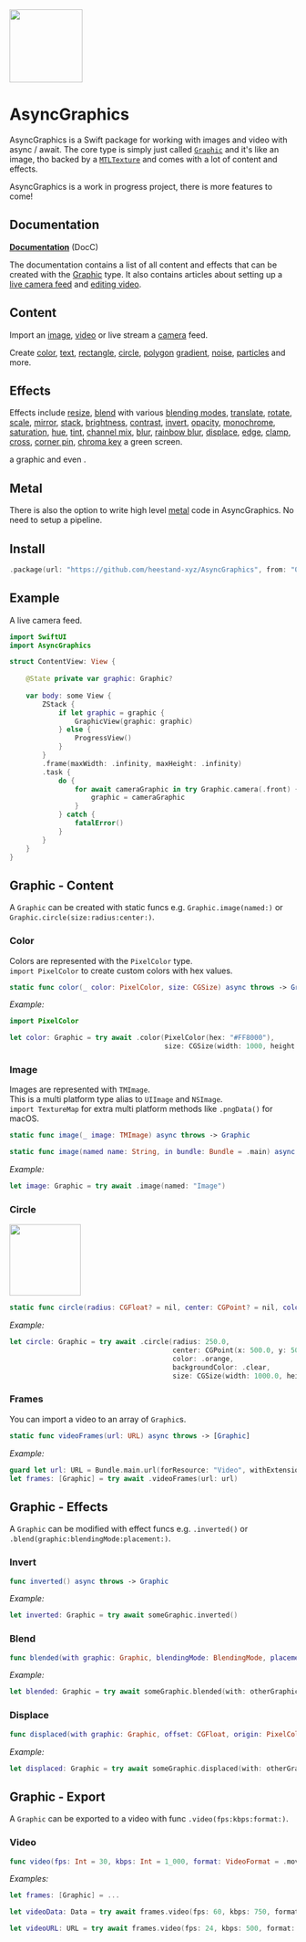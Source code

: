 <img src="https://github.com/heestand-xyz/AsyncGraphics/blob/main/Assets/AsyncGraphics-Icon.png?raw=true" width="128px"/>

# AsyncGraphics

AsyncGraphics is a Swift package for working with images and video with async / await. The core type is simply just called [`Graphic`](http://async.graphics/documentation/asyncgraphics/graphic) and it's like an image, tho backed by a [`MTLTexture`](https://developer.apple.com/documentation/metal/mtltexture) and comes with a lot of content and effects.

AsyncGraphics is a work in progress project, there is more features to come!

## Documentation

[**Documentation**](http://async.graphics/documentation/AsyncGraphics) (DocC)

The documentation contains a list of all content and effects that can be created with the [Graphic](http://async.graphics/documentation/asyncgraphics/graphic) type. It also contains articles about setting up a [live camera feed](http://async.graphics/documentation/asyncgraphics/livecamera) and [editing video](http://async.graphics/documentation/asyncgraphics/videoediting).

## Content

Import an [image](http://async.graphics/documentation/asyncgraphics/graphic/camera(_:device:preset:)), [video](http://async.graphics/documentation/asyncgraphics/graphic/importvideo(url:progress:)) or live stream a [camera](http://async.graphics/documentation/asyncgraphics/graphic/camera(_:device:preset:)) feed.

Create [color](http://async.graphics/documentation/asyncgraphics/graphic/color(_:resolution:options:)), [text](http://async.graphics/documentation/asyncgraphics/graphic/text(_:font:center:horizontalalignment:verticalalignment:color:backgroundcolor:resolution:options:)), [rectangle](http://async.graphics/documentation/asyncgraphics/graphic/rectangle(size:center:cornerradius:color:backgroundcolor:resolution:options:)), [circle](http://async.graphics/documentation/asyncgraphics/graphic/circle(radius:center:color:backgroundcolor:resolution:options:)), [polygon](http://async.graphics/documentation/asyncgraphics/graphic/polygon(count:radius:center:rotation:cornerradius:color:backgroundcolor:resolution:options:)) [gradient](http://async.graphics/documentation/asyncgraphics/graphic/gradient(direction:stops:position:scale:offset:extend:gamma:resolution:options:)), [noise](http://async.graphics/documentation/asyncgraphics/graphic/noise(offset:depth:scale:octaves:seed:resolution:options:)), [particles](http://async.graphics/documentation/asyncgraphics/graphic/uvparticles(particlescale:particlecolor:backgroundcolor:resolution:samplecount:particleoptions:options:)) and more.

## Effects

Effects include [resize](http://async.graphics/documentation/asyncgraphics/graphic/resized(to:placement:)), [blend](http://async.graphics/documentation/asyncgraphics/graphic/blended(with:blendingmode:placement:options:)) with various [blending modes](http://async.graphics/documentation/asyncgraphics/blendingmode), [translate](http://async.graphics/documentation/asyncgraphics/graphic/translated(x:y:options:)), [rotate](http://async.graphics/documentation/asyncgraphics/graphic/rotated(_:options:)), [scale](http://async.graphics/documentation/asyncgraphics/graphic/scaled(_:options:)), [mirror](http://async.graphics/documentation/asyncgraphics/graphic/mirroredvertically()), [stack](http://async.graphics/documentation/asyncgraphics/graphic/vstack(with:alignment:spacing:padding:backgroundcolor:resolution:)), [brightness](http://async.graphics/documentation/asyncgraphics/graphic/brightness(_:)), [contrast](http://async.graphics/documentation/asyncgraphics/graphic/contrast(_:)), [invert](http://async.graphics/documentation/asyncgraphics/graphic/inverted()), [opacity](http://async.graphics/documentation/asyncgraphics/graphic/opacity(_:)), [monochrome](http://async.graphics/documentation/asyncgraphics/graphic/monochrome()), [saturation](http://async.graphics/documentation/asyncgraphics/graphic/saturated(_:)), [hue](http://async.graphics/documentation/asyncgraphics/graphic/hue(_:)), [tint](http://async.graphics/documentation/asyncgraphics/graphic/tinted(_:)), [channel mix](http://async.graphics/documentation/asyncgraphics/graphic/channelmix(red:green:blue:alpha:)), [blur](http://async.graphics/documentation/asyncgraphics/graphic/blurred(radius:)), [rainbow blur](http://async.graphics/documentation/asyncgraphics/graphic/rainbowblurredcircle(radius:angle:light:samplecount:options:)), [displace](http://async.graphics/documentation/asyncgraphics/graphic/displaced(with:offset:origin:placement:options:)), [edge](http://async.graphics/documentation/asyncgraphics/graphic/edge(amplitude:distance:options:)), [clamp](http://async.graphics/documentation/asyncgraphics/graphic/clamp(_:low:high:includealpha:options:)), [cross](http://async.graphics/documentation/asyncgraphics/graphic/cross(with:fraction:placement:options:)), [corner pin](http://async.graphics/documentation/asyncgraphics/graphic/cornerpinned(topleft:topright:bottomleft:bottomright:perspective:subdivisions:backgroundcolor:)), [chroma key](http://async.graphics/documentation/asyncgraphics/graphic/chromakey(color:parameters:options:)) a green screen.

 a graphic and even .

## Metal

There is also the option to write high level [metal](http://async.graphics/documentation/asyncgraphics/graphic/metal(code:resolution:options:)) code in AsyncGraphics. No need to setup a pipeline.

## Install

```swift
.package(url: "https://github.com/heestand-xyz/AsyncGraphics", from: "0.8.0")
```

## Example

A live camera feed.

```swift
import SwiftUI
import AsyncGraphics

struct ContentView: View {
    
    @State private var graphic: Graphic?
    
    var body: some View {
        ZStack {
            if let graphic = graphic {
                GraphicView(graphic: graphic)
            } else {
                ProgressView()
            }
        }
        .frame(maxWidth: .infinity, maxHeight: .infinity)
        .task {
            do {
                for await cameraGraphic in try Graphic.camera(.front) {
                    graphic = cameraGraphic
                }
            } catch {
                fatalError()
            }
        }
    }
}
```


## Graphic - Content

A `Graphic` can be created with static funcs e.g. `Graphic.image(named:)` or `Graphic.circle(size:radius:center:)`.

### Color

Colors are represented with the `PixelColor` type.<br>
`import PixelColor` to create custom colors with hex values.

```swift
static func color(_ color: PixelColor, size: CGSize) async throws -> Graphic
```

*Example:*

```swift
import PixelColor
```

```swift
let color: Graphic = try await .color(PixelColor(hex: "#FF8000"), 
                                      size: CGSize(width: 1000, height: 1000))
```

### Image

Images are represented with `TMImage`.<br> 
This is a multi platform type alias to `UIImage` and `NSImage`.<br>
`import TextureMap` for extra multi platform methods like `.pngData()` for macOS. 

```swift
static func image(_ image: TMImage) async throws -> Graphic
```

```swift
static func image(named name: String, in bundle: Bundle = .main) async throws -> Graphic
```

*Example:*

```swift
let image: Graphic = try await .image(named: "Image")
```

### Circle

<img src="https://github.com/heestand-xyz/AsyncGraphics/blob/main/Assets/Graphics/CircleGraphic.png" width="125px"/>

```swift
static func circle(radius: CGFloat? = nil, center: CGPoint? = nil, color: PixelColor = .white, backgroundColor: PixelColor = .black, size: CGSize) async throws -> Graphic
```

*Example:*

```swift
let circle: Graphic = try await .circle(radius: 250.0,
                                        center: CGPoint(x: 500.0, y: 500.0),
                                        color: .orange,
                                        backgroundColor: .clear,
                                        size: CGSize(width: 1000.0, height: 1000.0))
```

### Frames

You can import a video to an array of `Graphic`s.<br>

```swift
static func videoFrames(url: URL) async throws -> [Graphic]
```

*Example:*

```swift
guard let url: URL = Bundle.main.url(forResource: "Video", withExtension: "mov") else { return }
let frames: [Graphic] = try await .videoFrames(url: url)
```


## Graphic - Effects

A `Graphic` can be modified with effect funcs e.g. `.inverted()` or `.blend(graphic:blendingMode:placement:)`.

### Invert

```swift
func inverted() async throws -> Graphic
```

*Example:*

```swift
let inverted: Graphic = try await someGraphic.inverted() 
```

### Blend

```swift
func blended(with graphic: Graphic, blendingMode: BlendingMode, placement: Placement = .fit) async throws -> Graphic
```

*Example:*

```swift
let blended: Graphic = try await someGraphic.blended(with: otherGraphic, blendingMode: .multiply) 
```

### Displace

```swift
func displaced(with graphic: Graphic, offset: CGFloat, origin: PixelColor = .gray, placement: Placement = .fill) async throws -> Graphic
```

*Example:*

```swift
let displaced: Graphic = try await someGraphic.displaced(with: otherGraphic, offset: 100.0) 
```


## Graphic - Export

A `Graphic` can be exported to a video with func `.video(fps:kbps:format:)`.

### Video

```swift
func video(fps: Int = 30, kbps: Int = 1_000, format: VideoFormat = .mov) async throws -> Data
```

*Examples:*

```swift
let frames: [Graphic] = ...
```

```swift
let videoData: Data = try await frames.video(fps: 60, kbps: 750, format: .mp4) 
```

```swift
let videoURL: URL = try await frames.video(fps: 24, kbps: 500, format: .mov) 
```
